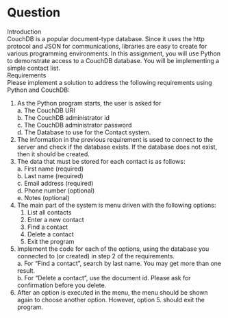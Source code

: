 # Question
Introduction  
CouchDB is a popular document-type database. Since it uses the http protocol and JSON for
communications, libraries are easy to create for various programming environments. In this assignment,
you will use Python to demonstrate access to a CouchDB database. You will be implementing a simple
contact list.  
Requirements  
Please implement a solution to address the following requirements using Python and CouchDB:  
1. As the Python program starts, the user is asked for  
   a. The CouchDB URI  
   b. The CouchDB administrator id  
   c. The CouchDB administrator password  
   d. The Database to use for the Contact system.
2. The information in the previous requirement is used to connect to the server and check if the
database exists. If the database does not exist, then it should be created.  
3. The data that must be stored for each contact is as follows:  
   a. First name (required)  
   b. Last name (required)  
   c. Email address (required)  
   d. Phone number (optional)  
   e. Notes (optional)
4. The main part of the system is menu driven with the following options:  
   1. List all contacts  
   2. Enter a new contact  
   3. Find a contact  
   4. Delete a contact  
   5. Exit the program  
5. Implement the code for each of the options, using the database you connected to (or created) in
step 2 of the requirements.  
   a. For “Find a contact”, search by last name. You may get more than one result.  
   b. For “Delete a contact”, use the document id. Please ask for confirmation before you
delete.  
6. After an option is executed in the menu, the menu should be shown again to choose another
option. However, option 5. should exit the program.

